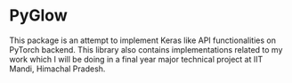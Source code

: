 # PyGlow
This package is an attempt to implement Keras like API functionalities on PyTorch backend. This library also contains implementations related to my work which I will be doing in a final year major technical project at IIT Mandi, Himachal Pradesh.
